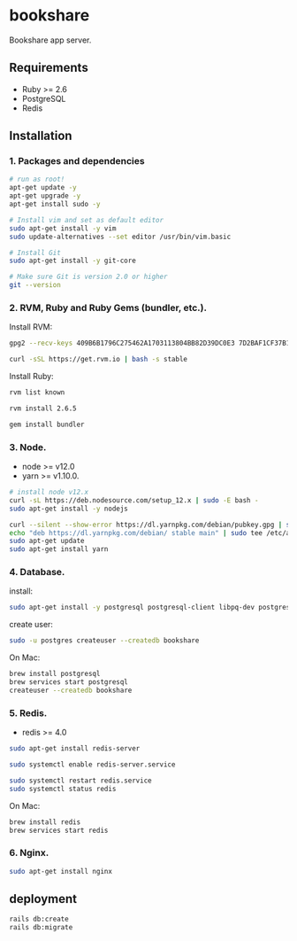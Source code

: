 # bookshare 

Bookshare app server.

## Requirements

* Ruby >= 2.6
* PostgreSQL
* Redis

## Installation

### 1. Packages and dependencies

```sh
# run as root!
apt-get update -y
apt-get upgrade -y
apt-get install sudo -y
```

```sh
# Install vim and set as default editor
sudo apt-get install -y vim
sudo update-alternatives --set editor /usr/bin/vim.basic
```

```sh
# Install Git
sudo apt-get install -y git-core

# Make sure Git is version 2.0 or higher
git --version
```

### 2. RVM, Ruby and Ruby Gems (bundler, etc.).

Install RVM:

```sh
gpg2 --recv-keys 409B6B1796C275462A1703113804BB82D39DC0E3 7D2BAF1CF37B13E2069D6956105BD0E739499BDB

curl -sSL https://get.rvm.io | bash -s stable
```

Install Ruby:

```sh
rvm list known

rvm install 2.6.5
```

```sh
gem install bundler
```

### 3. Node.

* node >= v12.0
* yarn >= v1.10.0.

```sh
# install node v12.x
curl -sL https://deb.nodesource.com/setup_12.x | sudo -E bash -
sudo apt-get install -y nodejs

curl --silent --show-error https://dl.yarnpkg.com/debian/pubkey.gpg | sudo apt-key add -
echo "deb https://dl.yarnpkg.com/debian/ stable main" | sudo tee /etc/apt/sources.list.d/yarn.list
sudo apt-get update
sudo apt-get install yarn
```

### 4. Database.

install:

```sh
sudo apt-get install -y postgresql postgresql-client libpq-dev postgresql-contrib
```

create user:

```sh
sudo -u postgres createuser --createdb bookshare
```

On Mac: 

```sh
brew install postgresql
brew services start postgresql
createuser --createdb bookshare
```

### 5. Redis.

* redis >= 4.0

```sh
sudo apt-get install redis-server

sudo systemctl enable redis-server.service

sudo systemctl restart redis.service
sudo systemctl status redis
```

On Mac: 

```sh
brew install redis
brew services start redis
```

### 6. Nginx.

```sh
sudo apt-get install nginx
```


## deployment

```sh
rails db:create
rails db:migrate
```
